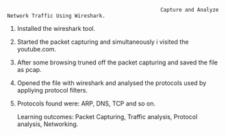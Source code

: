                                                       Capture and Analyze Network Traffic Using Wireshark.
1. Installed the wireshark tool.
2. Started the packet capturing and simultaneously i visited the youtube.com.
3. After some browsing truned off the packet capturing and saved the file as pcap.
4. Opened the file with wireshark and analysed the protocols used by appliying protocol filters.
5. Protocols found were: ARP, DNS, TCP and so on.


   Learning outcomes: Packet Capturing, Traffic analysis, Protocol analysis, Networking.
